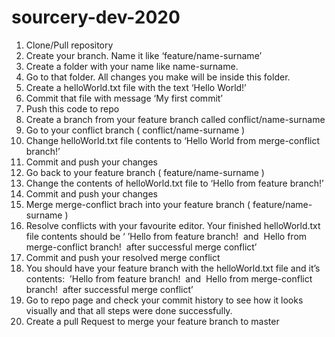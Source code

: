 # sourcery-dev-2020

1. Clone/Pull repository
2. Create your branch. Name it like ‘feature/name-surname’
3. Create a folder with your name like name-surname.
4. Go to that folder. All changes you make will be inside this folder.
5. Create a helloWorld.txt file with the text ‘Hello World!’
6. Commit that file with message ‘My first commit’
7. Push this code to repo
8. Create a branch from your feature branch called conflict/name-surname
9. Go to your conflict branch ( conflict/name-surname )
10. Change helloWorld.txt file contents to ‘Hello World from merge-conflict branch!’
11. Commit and push your changes
12. Go back to your feature branch ( feature/name-surname )
13. Change the contents of helloWorld.txt file to ‘Hello from feature branch!’
14. Commit and push your changes
15. Merge merge-conflict brach into your feature branch ( feature/name-surname )
16. Resolve conflicts with your favourite editor. Your finished helloWorld.txt file contents should be ‘ ’Hello from feature branch!  and  Hello from merge-conflict branch!  after successful merge conflict’
17. Commit and push your resolved merge conflict
18. You should have your feature branch with the helloWorld.txt file and it’s contents:  ’Hello from feature branch!  and  Hello from merge-conflict branch!  after successful merge conflict’
19. Go to repo page and check your commit history to see how it looks visually and that all steps were done successfully.
20. Create a pull Request to merge your feature branch to master
